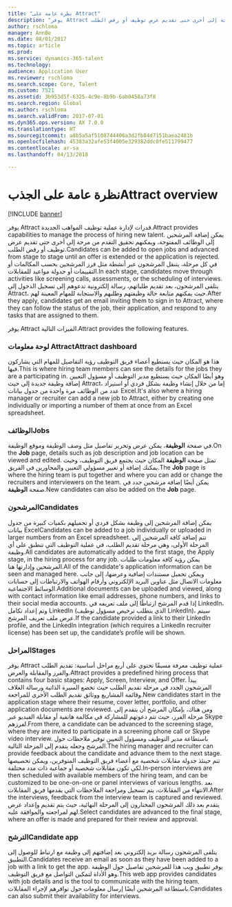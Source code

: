 ```yaml
---
title: "نظرة عامة على Attract"
description: "يوفر Attract قدرات لإدارة عملية توظيف المواهب الجديدة. يمكن إضافة المرشحين إلى الوظائف المفتوحة، ويمكنهم تحقيق التقدم من مرحة إلى أخرى حتى تقديم عرض توظيف أو رفض الطلب."
author: rschloma
manager: AnnBe
ms.date: 08/01/2017
ms.topic: article
ms.prod: 
ms.service: dynamics-365-talent
ms.technology: 
audience: Application User
ms.reviewer: rschloma
ms.search.scope: Core, Talent
ms.custom: 7521
ms.assetid: 3b953d5f-6325-4c9e-8b9b-6ab0458a73f8
ms.search.region: Global
ms.author: rschloma
ms.search.validFrom: 2017-07-01
ms.dyn365.ops.version: AX 7.0.0
ms.translationtype: HT
ms.sourcegitcommit: a8b5a5af5108744406a3d2fb84d7151baea2481b
ms.openlocfilehash: 45383a32afe53f4005e329382ddc0fe511799477
ms.contentlocale: ar-sa
ms.lasthandoff: 04/13/2018

---
```

# <a name="attract-overview"></a><span data-ttu-id="9a1a2-104">نظرة عامة على الجذب</span><span class="sxs-lookup"><span data-stu-id="9a1a2-104">Attract overview</span></span>

[!INCLUDE [banner](includes/banner.md)]

<span data-ttu-id="9a1a2-105">يوفر Attract قدرات لإدارة عملية توظيف المواهب الجديدة.</span><span class="sxs-lookup"><span data-stu-id="9a1a2-105">Attract provides capabilities to manage the process of hiring new talent.</span></span> <span data-ttu-id="9a1a2-106">يمكن إضافة المرشحين إلى الوظائف المفتوحة، ويمكنهم تحقيق التقدم من مرحة إلى أخرى حتى تقديم عرض توظيف أو رفض الطلب.</span><span class="sxs-lookup"><span data-stu-id="9a1a2-106">Candidates can be added to open jobs and advanced from stage to stage until an offer is extended or the application is rejected.</span></span> <span data-ttu-id="9a1a2-107">في كل مرحلة، يتنقل المرشحون عبر أنشطة مثل فرز المرشحين بحسب المكالمات أو التقييمات أو جدولة مواعيد للمقابلات.</span><span class="sxs-lookup"><span data-stu-id="9a1a2-107">In each stage, candidates move through activities like screening calls, assessments, or the scheduling of interviews.</span></span> <span data-ttu-id="9a1a2-108">يتلقى المرشحون، بعد تقديم طلباتهم، رسالة إلكترونية تدعوهم إلى تسجيل الدخول إلى Attract، حيث يمكنهم متابعة حالة وظيفتهم وطلبهم والاستجابة للمهام المعينة لهم.</span><span class="sxs-lookup"><span data-stu-id="9a1a2-108">After they apply, candidates get an email inviting them to sign in to Attract, where they can follow the status of the job, their application, and respond to any tasks that are assigned to them.</span></span>

<span data-ttu-id="9a1a2-109">يوفر Attract الميزات التالية.</span><span class="sxs-lookup"><span data-stu-id="9a1a2-109">Attract provides the following features.</span></span>

### <a name="attract-dashboard"></a><span data-ttu-id="9a1a2-110">لوحة معلومات Attract</span><span class="sxs-lookup"><span data-stu-id="9a1a2-110">Attract dashboard</span></span>
<span data-ttu-id="9a1a2-111">هذا هو المكان حيث يستطيع أعضاء فريق التوظيف رؤية التفاصيل للمهام التي يشاركون فيها.</span><span class="sxs-lookup"><span data-stu-id="9a1a2-111">This is where hiring team members can see the details for the jobs they are a participating in.</span></span> <span data-ttu-id="9a1a2-112">وهو أيضًا المكان حيث يستطيع مدير التوظيف أو مسؤول التعيين إضافة وظيفة جديدة إلى حيث Attract، إما من خلال إنشاء وظيفة بشكل فردي أو استيراد عدد من الوظائف مرة واحدة من جدول بيانات Excel.</span><span class="sxs-lookup"><span data-stu-id="9a1a2-112">It's also where a hiring manager or recruiter can add a new job to Attract, either by creating one individually or importing a number of them at once from an Excel spreadsheet.</span></span>

### <a name="jobs"></a><span data-ttu-id="9a1a2-113">الوظائف</span><span class="sxs-lookup"><span data-stu-id="9a1a2-113">Jobs</span></span>
<span data-ttu-id="9a1a2-114">في صفحة **الوظيفة**، يمكن عرض وتحرير تفاصيل مثل وصف الوظيفة وموقع الوظيفة.</span><span class="sxs-lookup"><span data-stu-id="9a1a2-114">On the **Job** page, details such as job description and job location can be viewed and edited.</span></span> <span data-ttu-id="9a1a2-115">تمثل صفحة **الوظيفة** المكان حيث يجتمع فريق التوظيف، وحيث يمكنك إضافة أو تغيير مسؤولي التعيين والمحاورين في الفريق.</span><span class="sxs-lookup"><span data-stu-id="9a1a2-115">The **Job** page is where the hiring team is put together and where you can add or change the recruiters and interviewers on the team.</span></span> <span data-ttu-id="9a1a2-116">يمكن أيضًا إضافة مرشحين جدد في صفحة **الوظيفة**.</span><span class="sxs-lookup"><span data-stu-id="9a1a2-116">New candidates can also be added on the **Job** page.</span></span>

### <a name="candidates"></a><span data-ttu-id="9a1a2-117">المرشحون</span><span class="sxs-lookup"><span data-stu-id="9a1a2-117">Candidates</span></span>
<span data-ttu-id="9a1a2-118">يمكن إضافة المرشحين إلى وظيفة بشكل فردي أو تحميلهم بكميات كبيرة من جدول بيانات Excel</span><span class="sxs-lookup"><span data-stu-id="9a1a2-118">Candidates can be added to a job individually or uploaded in larger numbers from an Excel spreadsheet.</span></span> <span data-ttu-id="9a1a2-119">تتم إضافة كافة المرشحين إلى المرحلة الأولى، وهي مرحلة تقديم الطلب، في عملية التوظيف التي تنطبق على أي وظيفة.</span><span class="sxs-lookup"><span data-stu-id="9a1a2-119">All candidates are automatically added to the first stage, the Apply stage, in the hiring process for any job.</span></span> <span data-ttu-id="9a1a2-120">يمكن رؤية كافة معلومات طلبات المرشحين وإدارتها هنا.</span><span class="sxs-lookup"><span data-stu-id="9a1a2-120">All of the candidate's application information can be seen and managed here.</span></span> <span data-ttu-id="9a1a2-121">ويمكن تحميل مستندات إضافية وعرضها، إلى جانب معلومات الاتصال مثل عناوين البريد الإلكتروني وأرقام الهواتف والارتباطات إلى حسابات الوسائط الاجتماعية.</span><span class="sxs-lookup"><span data-stu-id="9a1a2-121">Additional documents can be uploaded and viewed, along with contact information like email addresses, phone numbers, and links to their social media accounts.</span></span> <span data-ttu-id="9a1a2-122">إذا قدم المرشح ارتباطًا إلى ملف تعريفه في LinkedIn، وتم إعداد تكامل LinkedIn (الذي يتطلب ترخيص مسؤول توظيف LinkedIn)، سيتم عرض ملف تعريف المرشح.</span><span class="sxs-lookup"><span data-stu-id="9a1a2-122">If the candidate provided a link to their LinkedIn profile, and the LinkedIn integration (which requires a LinkedIn recruiter license) has been set up, the candidate’s profile will be shown.</span></span>

### <a name="stages"></a><span data-ttu-id="9a1a2-123">المراحل</span><span class="sxs-lookup"><span data-stu-id="9a1a2-123">Stages</span></span>
<span data-ttu-id="9a1a2-124">يوفر Attract عملية توظيف معرفة مسبقًا تحتوي على أربع مراحل أساسية: تقديم الطلب والفرز والمقابلة والعرض.</span><span class="sxs-lookup"><span data-stu-id="9a1a2-124">Attract provides a predefined hiring process that contains four basic stages: Apply, Screen, Interview, and Offer.</span></span> <span data-ttu-id="9a1a2-125">يبدأ المرشحون الجدد في مرحلة تقديم الطلب حيث تخضع السيرة الذاتية ورسالة الغلاف وقائمة المشاريع ووثائق تقديم الطلب الأخرى للمراجعة.</span><span class="sxs-lookup"><span data-stu-id="9a1a2-125">New candidates start in the application stage where their resume, cover letter, portfolio, and other application documents are reviewed.</span></span> <span data-ttu-id="9a1a2-126">ومن هناك، بإمكان المرشح أن يتقدم إلى مرحلة الفرز، حيث تتم دعوتهم للمشاركة في مكالمة هاتفية أو مقابلة الفيديو عبر Skype لفرزهم.</span><span class="sxs-lookup"><span data-stu-id="9a1a2-126">From there, a candidate can be advanced to the screening stage, where they are invited to participate in a screening phone call or Skype video interview.</span></span> <span data-ttu-id="9a1a2-127">باستطاعة مدير التوظيف ومسؤول التعيين توفير ملاحظات حول المرشح وجعله يتقدم إلى المرحلة التالية.</span><span class="sxs-lookup"><span data-stu-id="9a1a2-127">The hiring manager and recruiter can provide feedback about the candidate and advance them to the next stage.</span></span> <span data-ttu-id="9a1a2-128">تتم حينئذ جدولة مقابلات شخصية مع أعضاء فريق التوظيف المتوفرين، ويمكن تخصيصها لكي تكون مقابلات شخصية أو جماعية ذات مدد مختلفة.</span><span class="sxs-lookup"><span data-stu-id="9a1a2-128">In-person interviews are then scheduled with available members of the hiring team, and can be customized to be one-on-one or panel interviews of various lengths.</span></span> <span data-ttu-id="9a1a2-129">بعد الانتهاء من المقابلات، يتم تسجيل ومراجعة الملاحظات التي يقدمها فريق المقابلات.</span><span class="sxs-lookup"><span data-stu-id="9a1a2-129">After the interviews, feedback from the interview team is captured and reviewed.</span></span> <span data-ttu-id="9a1a2-130">يتقدم بعد ذلك المرشحون المختارون إلى المرحلة النهائية، حيث يتم تقديم وإعداد عرض لهم لمراجعته والموافقة عليه.</span><span class="sxs-lookup"><span data-stu-id="9a1a2-130">Select candidates are advanced to the final stage, where an offer is made and prepared for their review and approval.</span></span> 

### <a name="candidate-app"></a><span data-ttu-id="9a1a2-131">الترشح</span><span class="sxs-lookup"><span data-stu-id="9a1a2-131">Candidate app</span></span>
<span data-ttu-id="9a1a2-132">يتلقى المرشحون رسالة بريد إلكتروني بعد إضافتهم إلى وظيفة مع ارتباط للوصول إلى التطبيق.</span><span class="sxs-lookup"><span data-stu-id="9a1a2-132">Candidates receive an email as soon as they have been added to a job with a link to get the app.</span></span> <span data-ttu-id="9a1a2-133">يوفر تطبيق ويب هذا للمرشحين تفاصيل حول الوظيفة وهو الأداة لتمكين التواصل مع فريق التوظيف.</span><span class="sxs-lookup"><span data-stu-id="9a1a2-133">This web app provides candidates with job details and is the tool to communicate with the hiring team.</span></span> <span data-ttu-id="9a1a2-134">باستطاعة المرشحين أيضًا إرسال معلومات حول توافرهم لإجراء المقابلات.</span><span class="sxs-lookup"><span data-stu-id="9a1a2-134">Candidates can also submit their availability for interviews.</span></span>


